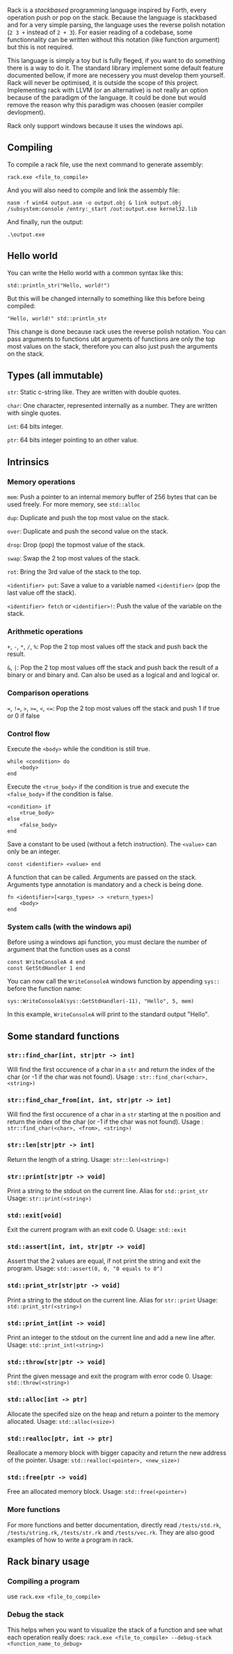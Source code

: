 Rack is a *stackbased* programming language inspired by Forth, every operation push or pop on the stack. Because the language is stackbased and for a very simple parsing, the language uses the reverse polish notation (`2 3 +` instead of `2 + 3`). For easier reading of a codebase, some functionnality can be written without this notation (like function argument) but this is not required.

This language is simply a toy but is fully fleged, if you want to do something there is a way to do it. The standard library implement some default feature documented bellow, if more are necessery you must develop them yourself. Rack will never be optimised, it is outside the scope of this project. Implementing rack with LLVM (or an alternative) is not really an option because of the paradigm of the language. It could be done but would remove the reason why this paradigm was choosen (easier compiler devlopment).

Rack only support windows because it uses the windows api.

## Compiling
To compile a rack file, use the next command to generate assembly:
```
rack.exe <file_to_compile>
```
And you will also need to compile and link the assembly file:
```
nasm -f win64 output.asm -o output.obj & link output.obj /subsystem:console /entry:_start /out:output.exe kernel32.lib
```
And finally, run the output:
```
.\output.exe
```

## Hello world
You can write the Hello world with a common syntax like this:
```
std::println_str("Hello, world!")
```
But this will be changed internally to something like this before being compiled:
```
"Hello, world!" std::println_str
```
This change is done because rack uses the reverse polish notation. You can pass arguments to functions ubt arguments of functions are only the top most values on the stack, therefore you can also just push the arguments on the stack.

## Types (all immutable)
`str`: Static c-string like. They are written with double quotes.

`char`: One character, represented internally as a number. They are written with single quotes.

`int`: 64 bits integer.

`ptr`: 64 bits integer pointing to an other value.

## Intrinsics
### Memory operations
`mem`: Push a pointer to an internal memory buffer of 256 bytes that can be used freely. For more memory, see `std::alloc`

`dup`: Duplicate and push the top most value on the stack.

`over`: Duplicate and push the second value on the stack.

`drop`: Drop (pop) the topmost value of the stack.

`swap`: Swap the 2 top most values of the stack.

`rot`: Bring the 3rd value of the stack to the top.

`<identifier> put`: Save a value to a variable named `<identifier>` (pop the last value off the stack).

`<identifier> fetch` or `<identifier>!`: Push the value of the variable on the stack.

### Arithmetic operations
`+`, `-`, `*`, `/`, `%`: Pop the 2 top most values off the stack and push back the result.

`&`, `|`: Pop the 2 top most values off the stack and push back the result of a binary or and binary and. Can also be used as a logical and and logical or.

### Comparison operations
`=`, `!=`, `>`, `>=`, `<`, `<=`: Pop the 2 top most values off the stack and push 1 if true or 0 if false

### Control flow
Execute the `<body>` while the condition is still true.
```
while <condition> do 
    <body>
end
```
Execute the `<true_body>` if the condition is true and execute the `<false_body>` if the condition is false.
```
<condition> if
    <true_body>
else
    <false_body>
end
```
Save a constant to be used (without a fetch instruction). The `<value>` can only be an integer.
```
const <identifier> <value> end
```
A function that can be called. Arguments are passed on the stack. Arguments type annotation is mandatory and a check is being done.
```
fn <identifier>[<args_types> -> <return_types>]
    <body>
end
```

### System calls (with the windows api)
Before using a windows api function, you must declare the number of argument that the function uses as a const
```
const WriteConsoleA 4 end
const GetStdHandler 1 end
```
You can now call the `WriteConsoleA` windows function by appending `sys::` before the function name:
```
sys::WriteConsoleA(sys::GetStdHandler(-11), "Hello", 5, mem)
```
In this example, `WriteConsoleA` will print to the standard output "Hello".

## Some standard functions
### `str::find_char[int, str|ptr -> int]`
Will find the first occurence of a char in a `str` and return the index of the char (or -1 if the char was not found).
Usage : `str::find_char(<char>, <string>)`
### `str::find_char_from[int, int, str|ptr -> int]`
Will find the first occurence of a char in a `str` starting at the n position and return the index of the char (or -1 if the char was not found).
Usage : `str::find_char(<char>, <from>, <string>)`
### `str::len[str|ptr -> int]`
Return the length of a string.
Usage: `str::len(<string>)`
### `str::print[str|ptr -> void]`
Print a string to the stdout on the current line. Alias for `std::print_str`
Usage: `str::print(<string>)`
### `std::exit[void]`
Exit the current program with an exit code 0.
Usage: `std::exit`
### `std::assert[int, int, str|ptr -> void]`
Assert that the 2 values are equal, if not print the string and exit the program.
Usage: `std::assert(0, 0, "0 equals to 0")` 
### `std::print_str[str|ptr -> void]`
Print a string to the stdout on the current line. Alias for `str::print`
Usage: `std::print_str(<string>)`
### `std::print_int[int -> void]`
Print an integer to the stdout on the current line and add a new line after.
Usage: `std::print_int(<string>)`
### `std::throw[str|ptr -> void]`
Print the given message and exit the program with error code 0.
Usage: `std::throw(<string>)`
### `std::alloc[int -> ptr]`
Allocate the specifed size on the heap and return a pointer to the memory allocated.
Usage: `std::alloc(<size>)`
### `std::realloc[ptr, int -> ptr]`
Reallocate a memory block with bigger capacity and return the new address of the pointer.
Usage: `std::realloc(<pointer>, <new_size>)`
### `std::free[ptr -> void]`
Free an allocated memory block.
Usage: `std::free(<pointer>)`

### More functions
For more functions and better documentation, directly read `/tests/std.rk`, `/tests/string.rk`, `/tests/str.rk` and `/tests/vec.rk`. They are also good examples of how to write a program in rack.

## Rack binary usage
### Compiling a program
use `rack.exe <file_to_compile>`

### Debug the stack
This helps when you want to visualize the stack of a function and see what each operation really does:
`rack.exe <file_to_compile> --debug-stack <function_name_to_debug>`